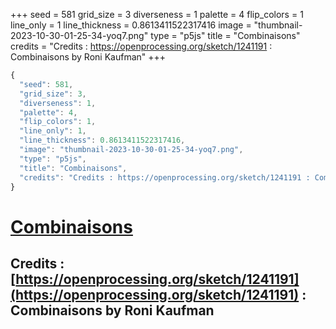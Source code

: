 +++
seed = 581
grid_size = 3
diverseness = 1
palette = 4
flip_colors = 1
line_only = 1
line_thickness = 0.8613411522317416
image = "thumbnail-2023-10-30-01-25-34-yoq7.png"
type = "p5js"
title = "Combinaisons"
credits = "Credits : https://openprocessing.org/sketch/1241191 : Combinaisons by Roni Kaufman"
+++




~~~javascript
{
  "seed": 581,
  "grid_size": 3,
  "diverseness": 1,
  "palette": 4,
  "flip_colors": 1,
  "line_only": 1,
  "line_thickness": 0.8613411522317416,
  "image": "thumbnail-2023-10-30-01-25-34-yoq7.png",
  "type": "p5js",
  "title": "Combinaisons",
  "credits": "Credits : https://openprocessing.org/sketch/1241191 : Combinaisons by Roni Kaufman"
}
~~~



# [Combinaisons](https://openprocessing.org/sketch/2065396)

## Credits : [https://openprocessing.org/sketch/1241191](https://openprocessing.org/sketch/1241191) : Combinaisons by Roni Kaufman 

